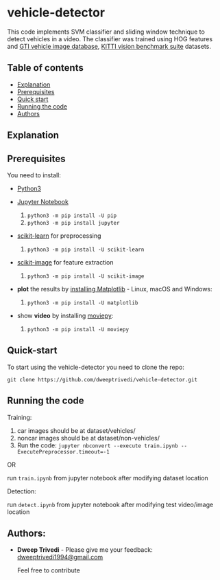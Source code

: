 # vehicle-detector
This code implements SVM classifier and sliding window technique to detect vehicles in a video. The classifier was trained using HOG features and [GTI vehicle image database](http://www.gti.ssr.upm.es/data/Vehicle_database.html), [KITTI vision benchmark suite](http://www.cvlibs.net/datasets/kitti/) datasets.


## Table of contents

- [Explanation](#explanation)
- [Prerequisites](#prerequisites)
- [Quick start](#quick-start)
- [Running the code](#running-the-code)
- [Authors](#authors)

## Explanation


## Prerequisites

You need to install:
- [Python3](https://www.python.org/downloads/)

- [Jupyter Notebook](http://jupyter.org/install/)
    1. `python3 -m pip install -U pip`  
    2.  `python3 -m pip install jupyter`

- [scikit-learn](http://scikit-learn.org/stable/install.html) for preprocessing
    1.  `python3 -m pip install -U scikit-learn`

- [scikit-image](https://scikit-image.org/download.html) for feature extraction
    1.  `python3 -m pip install -U scikit-image`

- **plot** the results by [installing Matplotlib](https://matplotlib.org/users/installing.html) - Linux, macOS and Windows:
    1.  `python3 -m pip install -U matplotlib`
-  show **video** by installing [moviepy](https://zulko.github.io/moviepy/install.html):
    1. `python3 -m pip install -U moviepy`

## Quick-start
To start using the vehicle-detector you need to clone the repo:

```
git clone https://github.com/dweeptrivedi/vehicle-detector.git
```

## Running the code

Training:

  1. car images should be at dataset/vehicles/
  2. noncar images should be at dataset/non-vehicles/
  3. Run the code:
         ```
         jupyter nbconvert --execute train.ipynb --ExecutePreprocessor.timeout=-1
         ```
         
  OR
         
  run `train.ipynb` from jupyter notebook after modifying dataset location

Detection:

run `detect.ipynb` from jupyter notebook after modifying test video/image location

## Authors:
* **Dweep Trivedi** - Please give me your feedback: dweeptrivedi1994@gmail.com

    Feel free to contribute
